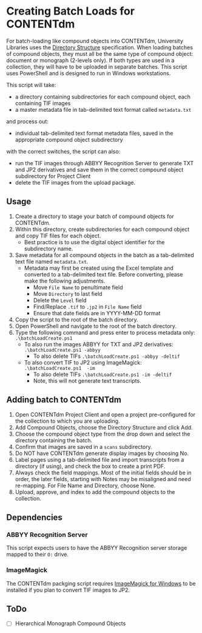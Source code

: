 # Creating Batch Loads for CONTENTdm

For batch-loading like compound objects into CONTENTdm, University Libraries uses the [Directory Structure](https://www.oclc.org/support/services/contentdm/help/compound-objects-help/adding-multiple-compound-objects/directory-structure.en.html) specification. When loading batches of compound objects, they must all be the same type of compound object: document or monograph (2-levels only). If both types are used in a collection, they will have to be uploaded in separate batches. This script uses PowerShell and is designed to run in Windows workstations.

This script will take: 
  * a directory containing subdirectories for each compound object, each containing TIF images
  * a master metadata file in tab-delimited text format called `metadata.txt`

and process out:

  * individual tab-delimited text format metadata files, saved in the appropriate compound object subdirectory

with the correct switches, the script can also:
  * run the TIF images through ABBYY Recognition Server to generate TXT and JP2 derivatives and save them in the correct compound object subdirectory for Project Client
  * delete the TIF images from the upload package.

## Usage

1. Create a directory to stage your batch of compound objects for CONTENTdm.
2. Within this directory, create subdirectories for each compound object and copy TIF files for each object.
    * Best practice is to use the digital object identifier for the subdirectory name.
3. Save metadata for all compound objects in the batch as a tab-delimited text file named `metadata.txt`.
    * Metadata may first be created using the Excel template and converted to a tab-delimited text file. Before converting, please make the following adjustments.
       * Move `File Name` to penultimate field
       * Move `Directory` to last field
       * Delete the `Level` field
       * Find/Replace `.tif` to `.jp2` in `File Name` field
       * Ensure that date fields are in YYYY-MM-DD format
4. Copy the script to the root of the batch directory.
5. Open PowerShell and navigate to the root of the batch directory.
6. Type the following command and press enter to process metadata only: `.\batchLoadCreate.ps1 `
    * To also run the images ABBYY for TXT and JP2 derivatives: `.\batchLoadCreate.ps1 -abbyy`
      * To also delete TIFs `.\batchLoadCreate.ps1 -abbyy -deltif`
    * To also convert TIF to JP2 using ImageMagick: `.\batchLoadCreate.ps1  -im`
      * To also delete TIFs `.\batchLoadCreate.ps1 -im -deltif`
      * Note, this will not generate text transcripts.

## Adding batch to CONTENTdm

1. Open CONTENTdm Project Client and open a project pre-configured for the collection to which you are uploading.
2. Add Compound Objects, choose the Directory Structure and click Add.
3. Choose the compound object type from the drop down and select the directory containing the batch.
4. Confirm that images are saved in a `scans` subdirectory.
5. Do NOT have CONTENTdm generate display images by choosing No.
6. Label pages using a tab-delimited file and import transcripts from a directory (if using), and check the box to create a print PDF.
7. Always check the field mappings. Most of the initial fields should be in order, the later fields, starting with Notes may be misaligned and need re-mapping. For File Name and Directory, choose None.
8. Upload, approve, and index to add the compound objects to the collection.

## Dependencies

### ABBYY Recognition Server

This script expects users to have the ABBYY Recognition server storage mapped to their `O:` drive.

### ImageMagick

The CONTENTdm packging script requires [ImageMagick for Windows](https://www.imagemagick.org/script/download.php#windows) to be installed if you plan to convert TIF images to JP2.

## ToDo
  - [ ] Hierarchical Monograph Compound Objects